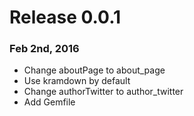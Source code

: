 # Release 0.0.1

### Feb 2nd, 2016

* Change aboutPage to about_page
* Use kramdown by default
* Change authorTwitter to author_twitter
* Add Gemfile
